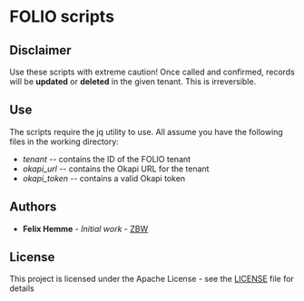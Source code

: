 # FOLIO scripts

## Disclaimer

Use these scripts with extreme caution! Once called and confirmed, records will be **updated** or **deleted** in the given tenant. This is irreversible.

## Use

The scripts require the jq utility to use. All assume you have the following files in the working directory:

- *tenant* -- contains the ID of the FOLIO tenant
- *okapi_url* -- contains the Okapi URL for the tenant
- *okapi_token* -- contains a valid Okapi token

## Authors

- **Felix Hemme** - *Initial work* - [ZBW](https://zbw.eu/de/)

## License

This project is licensed under the Apache License - see the [LICENSE](LICENSE) file for details
